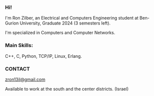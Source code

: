 ### Hi!
  I'm Ron Zilber, an Electrical and Computers Engineering student at Ben-Gurion University,
  Graduate 2024 (3 semesters left).
  
  I'm specialized in Computers and Computer Networks. 
  
  ### Main Skills:
  C++, C, Python, TCP/IP, Linux, Erlang.
  
  ### CONTACT
  zron13il@gmail.com
  
  Available to work at the south and the center districts. (Israel)

<!--
**Ron-Zilber/Ron-Zilber** is a ✨ _special_ ✨ repository because its `README.md` (this file) appears on your GitHub profile.

Here are some ideas to get you started:

- 🔭 I’m currently working on ...
- 🌱 I’m currently learning ...
- 👯 I’m looking to collaborate on ...
- 🤔 I’m looking for help with ...
- 💬 Ask me about ...
- 📫 How to reach me: ...kkk
- 😄 Pronouns: ...
- ⚡ Fun fact: ...
-->
